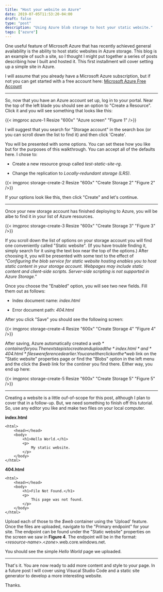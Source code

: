 ```yaml
---
title: "Host your website on Azure"
date: 2019-07-05T11:53:20-04:00
draft: false
type: "post"
description: "Using Azure blob storage to host your static website."
tags: ["azure"]
---
```


One useful feature of Microsoft Azure that has recently achieved general availability is the ability to host static websites in Azure storage. This blog is an example of such a site, so I thought I might put together a series of posts describing how I built and hosted it. This first installment will cover setting up a simple site in Azure.

I will assume that you already have a Microsoft Azure subscription, but if not you can get started with a free account here:
[Microsoft Azure Free Account](https://azure.microsoft.com/en-us/free/)

---

So, now that you have an Azure account set up, log in to your portal. Near the top of the left blade you should see an option to "Create a Resource". Click it and you will see something that looks like this:

{{< imgproc azure-1 Resize "600x" "Azure screen" "Figure 1" />}}

I will suggest that you search for "Storage account" in the search box (or you can scroll down the list to find it) and then click 'Create'.

You will be presented with some options. You can set these how you like but for the purposes of this walkthrough. You can accept all of the defaults here. I chose to:
 
- Create a new resource group called *test-static-site-rg*.
   
- Change the replication to *Locally-redundant storage (LRS)*.

{{< imgproc storage-create-2 Resize "600x" "Create Storage 2" "Figure 2" />}}

If your options look like this, then click "Create" and let's continue.

---

Once your new storage account has finished deploying to Azure, you will be albe to find it in your list of Azure resources. 

{{< imgproc storage-create-3 Resize "600x" "Create Storage 3" "Figure 3" />}}

If you scroll down the list of options on your storage account you will find one conveniently called "Static website". (If you have trouble finding it, simply search for it using the text box near the top of the options.) After choosing it, you will be presented with some text to the effect of *"Configuring the blob service for static website hosting enables you to host static content in your storage account. Webpages may include static content and client-side scripts. Server-side scripting is not supported in Azure Storage."*

Once you choose the "Enabled" option, you will see two new fields. Fill them out as follows:

 - Index document name: *index.html*

 - Error document path: *404.html*

 After you click "Save" you should see the following screen:

{{< imgproc storage-create-4 Resize "600x" "Create Storage 4" "Figure 4" />}}

After saving, Azure automatically created a *$web* container for you. The next step is to create and upload the *index.html* and *404.html* files we referenced earlier. You can either click on the *$web* link on the "Static website" properties page or find the "Blobs" option in the left menu and the click the *$web* link for the continer you find there. Either way, you end up here:

{{< imgproc storage-create-5 Resize "600x" "Create Storage 5" "Figure 5" />}}

---

Creating a website is a little ouf-of-scope for this post, although I plan to cover that in a follow-up. But, we need something to finish off this tutorial. So, use any editor you like and make two files on your local computer.

**index.html**
```
<html>
    <head></head>
    <body>
        <h1>Hello World.</h1>
        <p>
            My static website.
        </p>
    </body>
</html>
```

**404.html**
```
<html>
    <head></head>
    <body>
        <h1>File Not Found.</h1>
        <p>
            This page was not found.
        </p>
    </body>
</html>
```

Upload each of those to the *$web* container using the 'Upload' feature. Once the files are uploaded, navigate to the "Primary endpoint" for your site. The endpoint can be found under the "Static website" properties on the screen we saw in **Figure 4**. The endpoint will be in the format: <*resource-name*>.<*zone*>.web.core.windows.net.

You should see the simple *Hello World* page we uploaded.

---

That's it. You are now ready to add more content and style to your page. In a future post I will cover using Visucal Studio Code and a static site generator to develop a more interesting website.

Thanks.
